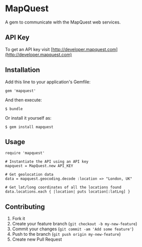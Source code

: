 # MapQuest

A gem to communicate with the MapQuest web services.

API Key
----
To get an API key visit [http://developer.mapquest.com](http://developer.mapquest.com)

## Installation

Add this line to your application's Gemfile:

    gem 'mapquest'

And then execute:

    $ bundle

Or install it yourself as:

    $ gem install mapquest

## Usage

    require 'mapquest'

    # Instantiate the API using an API key
    mapquest = MapQuest.new API_KEY

    # Get geolocation data
    data = mapquest.geocoding.decode :location => "London, UK"

    # Get lat/long coordinates of all the locations found
    data.locations.each { |location| puts location[:latLng] }


## Contributing

1. Fork it
2. Create your feature branch (`git checkout -b my-new-feature`)
3. Commit your changes (`git commit -am 'Add some feature'`)
4. Push to the branch (`git push origin my-new-feature`)
5. Create new Pull Request
